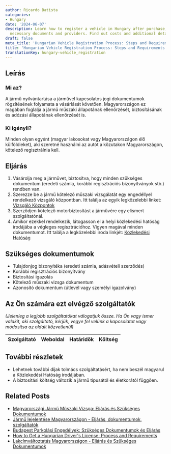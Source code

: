 ```yaml
---
author: Ricardo Batista
categories:
- Hungary
date: '2024-06-07'
description: Learn how to register a vehicle in Hungary after purchase, including
  necessary documents and providers. Find out costs and additional details.
draft: false
meta_title: 'Hungarian Vehicle Registration Process: Steps and Requirements'
title: 'Hungarian Vehicle Registration Process: Steps and Requirements'
translationKey: hungary-vehicle_registration
---
```



## Leírás
### Mi az?
A jármű nyilvántartása a járművel kapcsolatos jogi dokumentumok rögzítésének folyamata a vásárlását követően. Magyarországon ez magában foglalja a jármű műszaki állapotának ellenőrzését, biztosításának és adózási állapotának ellenőrzését is.
### Ki igényli?
Minden olyan egyént (magyar lakosokat vagy Magyarországon élő külföldieket), aki szeretné használni az autót a közutakon Magyarországon, kötelező regisztrálnia kell.

## Eljárás
1. Vásárolja meg a járművet, biztosítva, hogy minden szükséges dokumentum (eredeti számla, korábbi regisztrációs bizonyítványok stb.) rendben van.
2. Szerezze be a jármű kötelező műszaki vizsgálatát egy engedéllyel rendelkező vizsgáló központban. Itt találja az egyik legközelebbi linket: [Vizsgáló Központok](http://www.nkh.gov.hu/web/english/driving-licence)
3. Szerződjen kötelező motorbiztosítást a járművére egy elismert szolgáltatónál.
4. Amikor ezekkel rendelkezik, látogasson el a helyi közlekedési hatóság irodájába a végleges regisztrációhoz. Vigyen magával minden dokumentumot. Itt találja a legközelebbi iroda linkjét: [Közlekedési Hatóság](http://www.nkh.gov.hu/web/english/contact)

## Szükséges dokumentumok
- Tulajdonjog bizonyítéka (eredeti számla, adásvételi szerződés)
- Korábbi regisztrációs bizonyítvány
- Biztosítási igazolás
- Kötelező műszaki vizsga dokumentum
- Azonosító dokumentum (útlevél vagy személyi igazolvány)

## Az Ön számára ezt elvégző szolgáltatók
_(Jelenleg a legjobb szolgáltatókat válogatjuk össze. Ha Ön vagy ismer valakit, aki szolgáltató, kérjük, vegye fel velünk a kapcsolatot vagy módosítsa az oldalt közvetlenül)_

| Szolgáltató     |     Weboldal    |     Határidők    |       Költség     |
| :-------------: | :-------------: |  :-------------: | :-------------: |

## További részletek
- Lehetnek további díjak tolmács szolgáltatásért, ha nem beszél magyarul a Közlekedési Hatóság irodájában.
- A biztosítási költség változik a jármű típusától és életkorától függően.


## Related Posts

- [Magyarországi Jármű Műszaki Vizsga: Eljárás és Szükséges Dokumentumok](https://tramitit.com/hu/guides/hungary/gepjarmu_muszaki_vizsga_idopont_foglalas/)
- [Jármű lejelentése Magyarországon - Eljárás, dokumentumok, szolgáltatók](https://tramitit.com/hu/guides/hungary/gepjarmu_forgalombol_valo_kivonasa/)
- [Budapest Parkolási Engedélyek: Szükséges Dokumentumok és Eljárás](https://tramitit.com/hu/guides/hungary/parkolasi_engedely_igenylese/)
- [How to Get a Hungarian Driver's License: Process and Requirements](https://tramitit.com/hu/guides/hungary/vezetoi_engedely_igenylese/)
- [Lakcímváltoztatás Magyarországon - Eljárás és Szükséges Dokumentumok](https://tramitit.com/hu/guides/hungary/lakohely_bejelentese/)